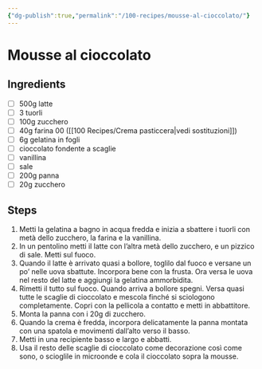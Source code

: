 ```yaml
---
{"dg-publish":true,"permalink":"/100-recipes/mousse-al-cioccolato/"}
---
```


# Mousse al cioccolato
## Ingredients
- [ ] 500g latte
- [ ] 3 tuorli
- [ ] 100g zucchero
- [ ] 40g farina 00 ([[100 Recipes/Crema pasticcera\|vedi sostituzioni]])
- [ ] 6g gelatina in fogli
- [ ] cioccolato fondente a scaglie
- [ ] vanillina
- [ ] sale
- [ ] 200g panna
- [ ] 20g zucchero
## Steps
1. Metti la gelatina a bagno in acqua fredda e inizia a sbattere i tuorli con metà dello zucchero, la farina e la vanillina.
2. In un pentolino metti il latte con l’altra metà dello zucchero, e un pizzico di sale. Metti sul fuoco.
3. Quando il latte è arrivato quasi a bollore, toglilo dal fuoco e versane un po’ nelle uova sbattute. Incorpora bene con la frusta. Ora versa le uova nel resto del latte e aggiungi la gelatina ammorbidita.
4. Rimetti il tutto sul fuoco. Quando arriva a bollore spegni. Versa quasi tutte le scaglie di cioccolato e mescola finché si sciologono completamente. Copri con la pellicola a contatto e metti in abbattitore.
5. Monta la panna con i 20g di zucchero.
6. Quando la crema è fredda, incorpora delicatamente la panna montata con una spatola e movimenti dall’alto verso il basso.
7. Metti in una recipiente basso e largo e abbatti.
8. Usa il resto delle scaglie di cioccolato come decorazione così come sono, o scioglile in microonde e cola il cioccolato sopra la mousse.
